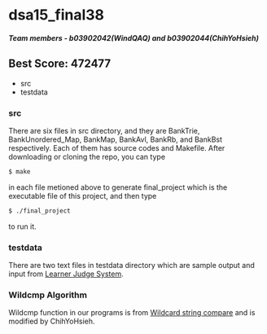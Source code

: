 # dsa15_final38
##### Team members - b03902042(WindQAQ) and b03902044(ChihYoHsieh)
## Best Score: 472477

  - src
  - testdata
  
### src
There are six files in src directory, and they are BankTrie, BankUnordered_Map, BankMap, BankAvl, BankRb, and BankBst respectively. Each of them has source codes and Makefile.
After downloading or cloning the repo, you can type
```sh
$ make
```
in each file metioned above to generate final_project which is the executable file of this project, and then type
```sh
$ ./final_project
```
to run it.

### testdata
There are two text files in testdata directory which are sample output and input from [Learner Judge System].

### Wildcmp Algorithm
Wildcmp function in our programs is from [Wildcard string compare] and is modified by ChihYoHsieh.

[Learner Judge System]:https://learner.csie.ntu.edu.tw/judge/dsa15springproject/final/data/
[Wildcard string compare]:http://www.codeproject.com/Articles/1088/Wildcard-string-compare-globbing